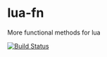 # lua-fn
More functional methods for lua

[![Build Status](https://travis-ci.org/m0tive/lua-fun.svg?branch=master)](https://travis-ci.org/m0tive/lua-fun)
